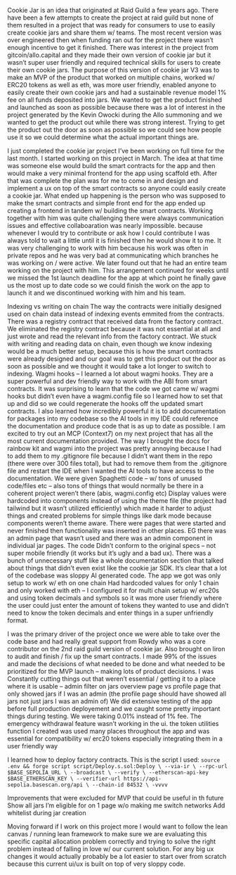 Cookie Jar is an idea that originated at Raid Guild a few years ago. There have been a few attempts to create the project at raid guild but none of them resulted in a project that was ready for consumers to use to easily create cookie jars and share them w/ teams. The most recent version was over engineered then when funding ran out for the project there wasn’t enough incentive to get it finished. There was interest in the project from gitcoin/allo.capital and they made their own version of cookie jar but it wasn’t super user friendly and required technical skills for users to create their own cookie jars. The purpose of this version of cookie jar V3 was to make an MVP of the product that worked on multiple chains, worked w/ ERC20 tokens as well as eth, was more user friendly, enabled anyone to easily create their own cookie jars and had a sustainable revenue model 1% fee on all funds deposited into jars. We wanted to get the product finished and launched as soon as possible because there was a lot of interest in the project generated by the Kevin Owocki during the Allo summoning and we wanted to get the product out while there was strong interest. Trying to get the product out the door as soon as possible so we could see how people use it so we could determine what the actual important things are.


I just completed the cookie jar project I’ve been working on full time for the last month. I started working on this project in March. The idea at that time was someone else would build the smart contracts for the app and then would make a very minimal frontend for the app using scaffold eth. After that was complete the plan was for me to come in and design and implement a ux on top of the smart contracts so anyone could easily create a cookie jar. What ended up happening is the person who was supposed to make the smart contracts and simple front end for the app ended up creating a frontend in tandem w/ building the smart contracts. Working together with him was quite challenging there were always communication issues and effective collaboaration was nearly impossible.  because whenever I would try to contribute or ask how I could contribute I was always told to wait a little until it is finished then he would show it to me. It was very challenging to work with him because his work was often in private repos and he was very bad at communicating which branches he was working on / were active. We later found out that he had an entire team working on the project with him. 
This arrangement continued for weeks until we missed the 1st launch deadline for the app at which point he finally gave us the most up to date code so we could finish the work on the app to launch it and we discontinued working with him and his team. 

Indexing vs writing on chain
    The way the contracts were initially designed used on chain data instead of indexing events emmited from the contracts. There was a registry contract that received data from the factory contract. We eliminated the registry contract because it was not essential at all and just wrote and read the relevant info from the factory contract. We stuck with writing and reading data on chain, even though we know indexing would be a much better setup, because this is how the smart contracts were already designed and our goal was to get this product out the door as soon as possible and we thought it would take a lot longer to switch to indexing. 
Wagmi hooks – 
I learned a lot about wagmi hooks. They are a super powerful and dev friendly way to work with the ABI from smart contracts. It was surprising to learn that the code we got came w/ wagmi hooks but didn’t even have a  wagmi.config file so I learned how to set that up and did so we could regenerate the hooks off the updated smart contracts. 
I also learned how incredibly powerful it is to add documentation for packages into my codebase so the AI tools in my IDE could reference the documentation and produce code that is as up to date as possible. I am excited to try out an MCP (Context7) on my next project that has all the most current documentation provided. The way I brought the docs for rainbow kit and wagmi into the project was pretty annoying because I had to add them to my .gitignore file because I didn’t want them in the repo (there were over 300 files total), but had to remove them from the .gitignore file and restart the IDE when I wanted the AI tools to have access to the documentation. 
We were given Spaghetti code –
 w/ tons of unused code/files etc – also tons of things that would normally be there in a coherent project weren’t there (abis, wagmi.config etc) Display values were hardcoded into components instead of using the theme file (the project had tailwind but it wasn’t utilized efficiently) which made it harder to adjust things and created problems for simple things like dark mode because components weren’t theme aware. There were pages that were started and never finished then functionality was inserted in other places. EG there was an admin page that wasn’t used and there was an admin component in individual jar pages. The code Didn’t conform to the original specs – not super mobile friendly (it works but it’s ugly and a bad ux). There was a bunch of unnecessary stuff like a whole documentation section that talked about things that didn’t even exist like the cookie jar SDK. It’s clear that a lot of the codebase was sloppy AI generated code. 
The app we got was only setup to work w/ eth on one chain
    Had hardcoded values for only 1 chain and only worked with eth – I configured it for multi chain setup w/ erc20s and using token decimals and symbols so it was more user friendly where the user could just enter the amount of tokens they wanted to use and didn’t need to know the token decimals and enter things in a super unfriendly format. 

I was the primary driver of the project once we were able to take over the code base and had really great support from Rowdy who was a core contributor on the 2nd raid guild version of cookie jar. Also brought on liron to audit and finish / fix up the smart contracts. I made 99% of the issues and made the decisions of what needed to be done and what needed to be prioritized for the MVP launch – making lots of product decisions. I was Constantly cutting things out that weren’t essential / getting it to a place where it is usable – admin filter on jars overview page vs profile page that only showed jars if I was an admin (the profile page should have showed all jars not just jars I was an admin of) 
We did extensive testing of the app before full production deployement and we caught some pretty important things during testing. We were taking 0.01% instead of 1% fee. The emergency withdrawal feature wasn’t working in the ui. 
the token utilities function I created was used many places throughout the app and was essential for compatibility w/ erc20 tokens especially integrating them in a user friendly way


I learned how to deploy factory contracts. This is the script I used: 
`source .env && forge script script/Deploy.s.sol:Deploy \
  --via-ir \
  --rpc-url $BASE_SEPOLIA_URL \
  --broadcast \
  --verify \
  --etherscan-api-key $BASE_ETHERSCAN_KEY \
  --verifier-url https://api-sepolia.basescan.org/api \
  --chain-id 84532 \
  -vvvv`


Improvements that were excluded for MVP that could be useful in th future
Show all jars I’m eligible for on 1 page w/o making me switch networks
Add whitelist during jar creation


Moving forward if I work on this project more I would want to follow the lean canvas / running lean framework to make sure we are evaluating this specific capital allocation problem correctly and trying to solve the right problem instead of falling in love w/ our current solution. For any big ux changes it would actually probably be a lot easier to start over from scratch because this current ui/ux is built on top of very sloppy code. 
